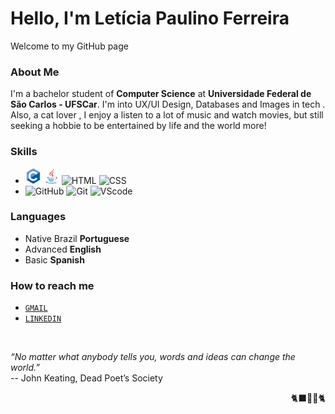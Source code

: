 <!-- Apresentação da página -->
# Hello, I'm Letícia Paulino Ferreira
Welcome to my GitHub page 

<!-- Sobre mim / curiosidades -->
### About Me
I'm a bachelor student of **Computer Science** at **Universidade Federal de São Carlos - UFSCar**. I'm into UX/UI Design, Databases and Images in tech .<br>
 Also, a cat lover , I enjoy a listen to a lot of music and watch movies, but still seeking a hobbie to be entertained by life and the world more!

   
<!--- Linhuagens de programaçãp e modelagem & Ferramentas --->
### Skills
<ul>
   <!--- Linhuagens de programação --->
   <li>
        <img src="https://raw.githubusercontent.com/devicons/devicon/master/icons/c/c-original.svg" height="25" alt="C" />
        <img src="https://raw.githubusercontent.com/devicons/devicon/master/icons/java/java-original.svg" height="25" alt="Java" />
        <img src="https://www.vectorlogo.zone/logos/w3_html5/w3_html5-ar21.svg" height="25" alt="HTML" />
        <img src="https://www.vectorlogo.zone/logos/w3_css/w3_css-ar21.svg" height="25" alt="CSS" />
   </li>

   <!---Ferramentas --->
   <li>
       <img src="https://img.icons8.com/fluent/48/4a90e2/github.png" height="25" alt="GitHub" />
       <img src="https://www.vectorlogo.zone/logos/git-scm/git-scm-icon.svg" height="25" alt="Git" />
       <img src="https://upload.wikimedia.org/wikipedia/commons/thumb/9/9a/Visual_Studio_Code_1.35_icon.svg/1024px-Visual_Studio_Code_1.35_icon.svg.png" height="25" alt="VScode" />
   </li>
</ul>

### Languages
- Native Brazil **Portuguese**
- Advanced **English**
- Basic **Spanish**

<!--- Formas de contato --->
### How to reach me 
- [`GMAIL`](mailto:leticiapaulinoferreira@gmail.com)
- [`LINKEDIN`](https://www.linkedin.com/in/let%C3%ADcia-paulino-ferreira-94a126276/)

<br>

*“No matter what anybody tells you, words and ideas can change the world.”*
<br>
-- John Keating, Dead Poet’s Society
<p align='right'>🐈‍⬛🐥🐚🐈</p>



<!-- Parte que ja veio pronta / feita pelo próprio GitHub -->
   
   <!--- Original
   - 👋 Hi, I’m @Leticia-4lm31d4
   - 👀 I’m interested in ...
   - 🌱 I’m currently learning ...
   - 💞️ I’m looking to collaborate on ...
   - 📫 How to reach me ...
   --->
   
   <!---
   Leticia-4lm31d4/Leticia-4lm31d4 is a ✨ special ✨ repository because its `README.md` (this file) appears on your GitHub profile.
   You can click the Preview link to take a look at your changes.
   --->
